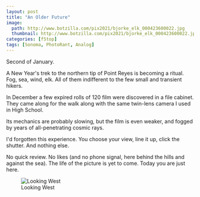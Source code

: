 ```yaml
---
layout: post
title: "An Older Future"
image:
  path: http://www.botzilla.com/pix2021/bjorke_elk_000423600022.jpg
  thumbnail: http://www.botzilla.com/pix2021/bjorke_elk_000423600022.jpg
categories: [fStop]
tags: [Sonoma, PhotoRant, Analog]
---
```


Second of January.

A New Year's trek to the northern tip of Point Reyes is becoming a ritual. Fog, sea, wind, elk. All of them indifferent to the few small and transient hikers.

<!--more-->

In December a few expired rolls of 120 film were discovered in a file cabinet. They came along for the walk along with the same twin-lens camera I used in High School. 

Its mechanics are probably slowing, but the film is even weaker, and fogged by years of all-penetrating cosmic rays.

I'd forgotten this experience. You choose your view, line it up, click the shutter. And nothing else.

No quick review. No likes (and no phone signal, here behind the hills and against the sea). The life of the picture is yet to come. Today you are just here.

<figure class="align-center">
<img alt="Looking West" src="http://botzilla.com/pix2021/bjorke_newyear_000332520012.jpg">
<figcaption>Looking West</figcaption>
</figure>


